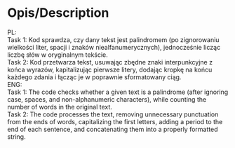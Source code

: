 # Opis/Description
PL:<br />
Task 1: Kod sprawdza, czy dany tekst jest palindromem (po zignorowaniu wielkości liter, spacji i znaków niealfanumerycznych), jednocześnie licząc liczbę słów w oryginalnym tekście.<br />
Task 2: Kod przetwarza tekst, usuwając zbędne znaki interpunkcyjne z końca wyrazów, kapitalizując pierwsze litery, dodając kropkę na końcu każdego zdania i łącząc je w poprawnie sformatowany ciąg.<br />
ENG:<br />
Task 1: The code checks whether a given text is a palindrome (after ignoring case, spaces, and non-alphanumeric characters), while counting the number of words in the original text.<br />
Task 2: The code processes the text, removing unnecessary punctuation from the ends of words, capitalizing the first letters, adding a period to the end of each sentence, and concatenating them into a properly formatted string.<br />
